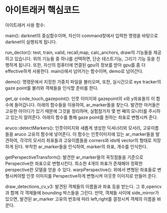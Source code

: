 # 아이트래커 핵심코드

아이트래커 사용 함수:

main(): darknet의 중심함수이며, 자신이 command창에서 입력한 명령을 바탕으로 darknet이 실행되게 됩니다.

run_dector(): test, train, valid, recall,map, calc_anchors, draw의 기능들을 제공하고 있습니다. 위의 기능들 중 하나를 선택하면, 단순 테스트기능, 그리기 기능 등을 진행하게 됩니다. 또한, 자신의 컴퓨터에 연결된 gpu의 정보를 받아 gpu를 좀 더 effective하게 사용한다. main()에서 넘어가는 함수이며, demo로 넘어간다.

demo(): 명령문에서 지정한 가중치 파일을 불러오며, 또한, 실시간으로 eye tracker의 gaze point를 불러와 객체들을 인식할 준비를 한다.

get_qr code_touch_gazepoint(): 인풋 이미지와 gazepoint의 x와 y좌표들의 이 함수에 들어갑니다. 아래의 함수들을 이용하여, ar_marker들을 찾는다. 발견한 마커들은 고유한 아이디가 있기 때문에 그것을 정리하며, 실험참가자 몇 번 째의 모니터를 주시하고 있는지 알려준다. 아래의 함수를 통해 gaze point를 원하는 좌표로 변형시켜 준다.

aruco::detectMarkers(): 인풋이미지와 새롭게 생성한 딕셔너리와 모서리, 고유이름들을 aruco 고유의 함수에 넣어준다. 이 함수는 인풋이미지에 있는 ar_marker들을 발견하여, 각각의 모서리 좌표들과 고유이름들을 corners와 ids에 vector의 형태로 저장하게 된다. 부착한 ar_marker들을 인식하여, marker의 좌표, 개수를 인식한다.

getPerspectiveTransform(): 발견한 ar_marker들의 꼭짓점들을 기준으로 Perspective한 좌표으로 변형시킨다. 최소한 4개의 좌표가 존재해야 정확한 perspective한 모델을 얻을 수 있다.
warpPerspective(): 위에서 변형된 좌표들로 변형시켜야할 인풋 이미지를 Perspective하게 변형시켜 아웃풋 이미지로 만들어 준다.

draw_detections_cv_v3: 발견된 객체들의 이름들과 좌표 등을 받는다. 그 후,opencv과 함께 각 객체들에 bounding 박스들을 그린다. 만약, 객체들 사이에 side_mirror가 있으면, 발견된 ar_marker 고유의 번호에 따라 left,right를 결정시켜 객체의 이름을 바꾼다.

